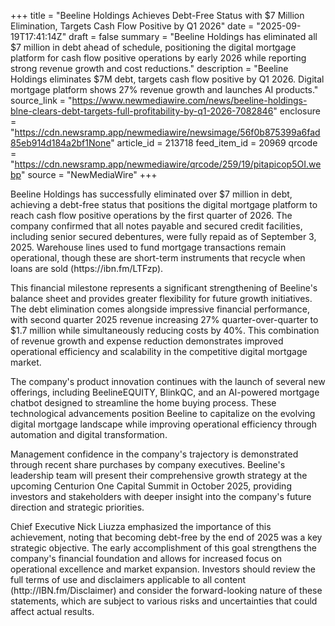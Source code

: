 +++
title = "Beeline Holdings Achieves Debt-Free Status with $7 Million Elimination, Targets Cash Flow Positive by Q1 2026"
date = "2025-09-19T17:41:14Z"
draft = false
summary = "Beeline Holdings has eliminated all $7 million in debt ahead of schedule, positioning the digital mortgage platform for cash flow positive operations by early 2026 while reporting strong revenue growth and cost reductions."
description = "Beeline Holdings eliminates $7M debt, targets cash flow positive by Q1 2026. Digital mortgage platform shows 27% revenue growth and launches AI products."
source_link = "https://www.newmediawire.com/news/beeline-holdings-blne-clears-debt-targets-full-profitability-by-q1-2026-7082846"
enclosure = "https://cdn.newsramp.app/newmediawire/newsimage/56f0b875399a6fad85eb914d184a2bf1None"
article_id = 213718
feed_item_id = 20969
qrcode = "https://cdn.newsramp.app/newmediawire/qrcode/259/19/pitapicop5OI.webp"
source = "NewMediaWire"
+++

<p>Beeline Holdings has successfully eliminated over $7 million in debt, achieving a debt-free status that positions the digital mortgage platform to reach cash flow positive operations by the first quarter of 2026. The company confirmed that all notes payable and secured credit facilities, including senior secured debentures, were fully repaid as of September 3, 2025. Warehouse lines used to fund mortgage transactions remain operational, though these are short-term instruments that recycle when loans are sold (https://ibn.fm/LTFzp).</p><p>This financial milestone represents a significant strengthening of Beeline's balance sheet and provides greater flexibility for future growth initiatives. The debt elimination comes alongside impressive financial performance, with second quarter 2025 revenue increasing 27% quarter-over-quarter to $1.7 million while simultaneously reducing costs by 40%. This combination of revenue growth and expense reduction demonstrates improved operational efficiency and scalability in the competitive digital mortgage market.</p><p>The company's product innovation continues with the launch of several new offerings, including BeelineEQUITY, BlinkQC, and an AI-powered mortgage chatbot designed to streamline the home buying process. These technological advancements position Beeline to capitalize on the evolving digital mortgage landscape while improving operational efficiency through automation and digital transformation.</p><p>Management confidence in the company's trajectory is demonstrated through recent share purchases by company executives. Beeline's leadership team will present their comprehensive growth strategy at the upcoming Centurion One Capital Summit in October 2025, providing investors and stakeholders with deeper insight into the company's future direction and strategic priorities.</p><p>Chief Executive Nick Liuzza emphasized the importance of this achievement, noting that becoming debt-free by the end of 2025 was a key strategic objective. The early accomplishment of this goal strengthens the company's financial foundation and allows for increased focus on operational excellence and market expansion. Investors should review the full terms of use and disclaimers applicable to all content (http://IBN.fm/Disclaimer) and consider the forward-looking nature of these statements, which are subject to various risks and uncertainties that could affect actual results.</p>